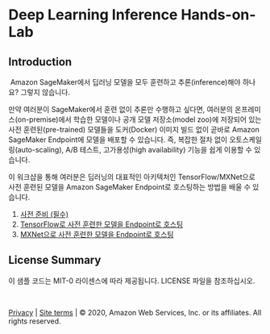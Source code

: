# Deep Learning Inference Hands-on-Lab

## Introduction
​
Amazon SageMaker에서 딥러닝 모델을 모두 훈련하고 추론(inference)해야 하나요? 그렇지 않습니다.
<p>
만약 여러분이 SageMaker에서 훈련 없이 추론만 수행하고 싶다면, 여러분의 온프레미스(on-premise)에서 학습한 모델이나 공개 모델 저장소(model zoo)에 저장되어 있는 사전 훈련된(pre-trained) 모델들을 도커(Docker) 이미지 빌드 없이 곧바로 Amazon SageMaker Endpoint에 모델을 배포할 수 있습니다. 즉, 복잡한
절차 없이 오토스케일링(auto-scaling), A/B 테스트, 고가용성(high availability) 기능을 쉽게 이용할 수 있습니다. 
<p>
이 워크샵을 통해 여러분은 딥러닝의 대표적인 아키텍처인 TensorFlow/MXNet으로 사전 훈련된 모델을 Amazon SageMaker Endpoint로 호스팅하는 방법을 배울 수 있습니다.

1. [사전 준비 (필수)](get_started.md)
2. [TensorFlow로 사전 훈련한 모델을 Endpoint로 호스팅](tensorflow-serving-endpoint.ipynb)
3. [MXNet으로 사전 훈련한 모델을 Endpoint로 호스팅](mxnet-serving-endpoint.ipynb)

## License Summary

이 샘플 코드는 MIT-0 라이센스에 따라 제공됩니다. LICENSE 파일을 참조하십시오.

<br>

[Privacy](https://aws.amazon.com/privacy/) | [Site terms](https://aws.amazon.com/terms/) | © 2020, Amazon Web Services, Inc. or its affiliates. All rights reserved.
